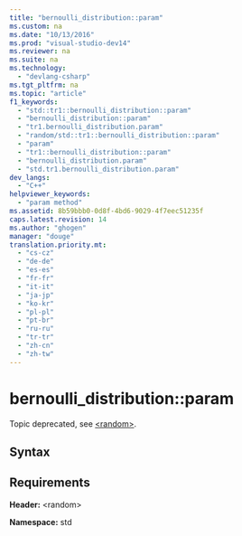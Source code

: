 ```yaml
---
title: "bernoulli_distribution::param"
ms.custom: na
ms.date: "10/13/2016"
ms.prod: "visual-studio-dev14"
ms.reviewer: na
ms.suite: na
ms.technology: 
  - "devlang-csharp"
ms.tgt_pltfrm: na
ms.topic: "article"
f1_keywords: 
  - "std::tr1::bernoulli_distribution::param"
  - "bernoulli_distribution::param"
  - "tr1.bernoulli_distribution.param"
  - "random/std::tr1::bernoulli_distribution::param"
  - "param"
  - "tr1::bernoulli_distribution::param"
  - "bernoulli_distribution.param"
  - "std.tr1.bernoulli_distribution.param"
dev_langs: 
  - "C++"
helpviewer_keywords: 
  - "param method"
ms.assetid: 8b59bbb0-0d8f-4bd6-9029-4f7eec51235f
caps.latest.revision: 14
ms.author: "ghogen"
manager: "douge"
translation.priority.mt: 
  - "cs-cz"
  - "de-de"
  - "es-es"
  - "fr-fr"
  - "it-it"
  - "ja-jp"
  - "ko-kr"
  - "pl-pl"
  - "pt-br"
  - "ru-ru"
  - "tr-tr"
  - "zh-cn"
  - "zh-tw"
---
```

# bernoulli_distribution::param
Topic deprecated, see [\<random>](../Topic/%3Crandom%3E.md).  
  
## Syntax  
  
## Requirements  
 **Header:** \<random>  
  
 **Namespace:** std